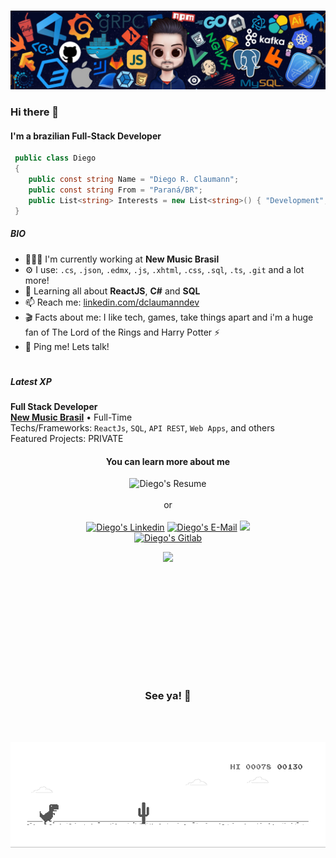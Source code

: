 #

![](https://raw.githubusercontent.com/roodriiigooo/roodriiigooo/main/.assets/HEADER_1668444883110.png)

### Hi there 👋 
#### I'm a brazilian Full-Stack Developer 
```csharp
 public class Diego
 {
 	public const string Name = "Diego R. Claumann";
	public const string From = "Paraná/BR";
	public List<string> Interests = new List<string>() { "Development", "Database", "FullStack" };
 }
```
##### BIO

 
- 👩🏻‍💻 I'm currently working at **New Music Brasil**
- ⚙️ I use: `.cs`, `.json`, `.edmx`, `.js`, `.xhtml`, `.css`, `.sql`, `.ts`, `.git` and a lot more!
- 🧙 Learning all about **ReactJS**, **C#** and **SQL** 
- 📫 Reach me: [linkedin.com/dclaumanndev](https://linkedin.com/in/dclaumanndev)
- 🎬 Facts about me: I like tech, games, take things apart and i'm a huge fan of The Lord of the Rings and Harry Potter ⚡️
- 💬 Ping me! Lets talk! 

# 
#### 

##### Latest XP


**Full Stack Developer** \
[**New Music Brasil**](https://www.linkedin.com/company/newmusicbrasil.com.br) • Full-Time \
Techs/Frameworks: `ReactJs`, `SQL`, `API REST`, `Web Apps`, and others\
Featured Projects: PRIVATE
<br/>



<div align="center">
	
#### You can learn more about me
	
</div>

<div align="center"><!--<a href="https://rodrigo.londrina.br/cv/profile.pdf" target="_blank"> -->
	<img src="https://img.shields.io/badge/-Downloading%20My%20Resume%20(pt_BR)-%23333?style=for-the-badge&logo=webb&logoColor=white" target="_blank" alt="Diego's Resume"></a>
<br>
<br>
	or
<br>
<br>
<!--CONTATOS-->
	<a href="https://www.linkedin.com/in/dclaumanndev" target="_blank"><img src="https://img.shields.io/badge/-LinkedIn-%230077B5?style=for-the-badge&logo=linkedin&logoColor=white"  alt="Diego's Linkedin" target="_blank"></a>
    	<a href="mailto:dclaumanndeveloper@gmail.com?subject=[GitHub]%20🔥%20Entrando%20em%20contato&body=Ol%C3%A1%20Rodrigo%21%0AEstou%20entrando%20em%20contato%20com%20voc%C3%AA%20depois%20de%20ver%20seu%20Github%20para%20..."><img  alt="Diego's E-Mail" src="https://img.shields.io/badge/e‑mail-D14836.svg?style=for-the-badge&logo=GMail&logoColor=white"/></a>
	<a href="https://www.instagram.com/dclaumanndev/" target="_blank"><img src="https://img.shields.io/badge/-Instagram-%23E4405F?style=for-the-badge&logo=instagram&logoColor=white" target="_blank"></a> <br>
  	<a href="https://gitlab.com/dclaumanndev" target="_blank"><img src="https://img.shields.io/badge/-GitLab-%23333?style=for-the-badge&logo=gitlab&logoColor=white" target="_blank" alt="Diego's Gitlab"></a> 
  	  
![](https://komarev.com/ghpvc/?username=dclaumanndev&style=for-the-badge&label=PROFILE+VIEWS)


<!--/CONTATOS -->
</div>

#

<div align="center">  <br>
	<!--<img width="49%" height="195px" src="https://github-readme-stats.vercel.app/api/top-langs/?username=roodriiigooo&layout=compact&hide_border=false&title_color=FFFFFF&text_color=c9d1d9&bg_color=0d1117" />
	<img width="49%" height="195px" src="https://github-readme-stats.vercel.app/api?username=roodriiigooo&show_icons=true&count_private=true&hide_border=false&title_color=FFFFFF&icon_color=FFFFFF&text_color=c9d1d9&bg_color=0d1117" alt="Rodrigo's github stats" /> -->
</div>
<div align="center">
	<!--/<img src="https://cdn.jsdelivr.net/gh/holic-x/holic-x/assets/github-contribution-grid-snake.svg" /> -->
</div>


<br><br>	



#


<br><br>

<div align="center">
	
### See ya! 👋

	
<br><br>

<img src="https://github.com/dclaumanndeveloper/dclaumanndeveloper/blob/master/images/dino.gif?raw=true"/>


</div>
